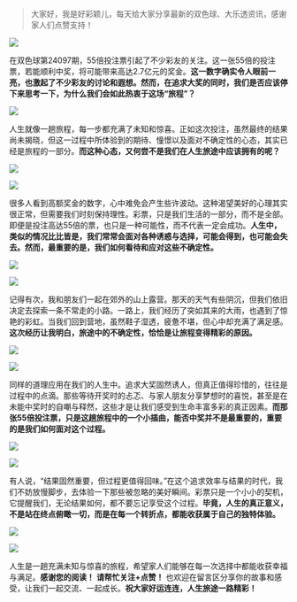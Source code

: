 
> 大家好，我是好彩颖儿，每天给大家分享最新的双色球、大乐透资讯，感谢家人们点赞支持！

![](https://cdn.jsdelivr.net/gh/wangwenjie1314/PicCDN/2024-7-11/1720660897499-image.png)


在双色球第24097期，55倍投注票引起了不少彩友的关注。这一张55倍的投注票，若能顺利中奖，将可能带来高达2.7亿元的奖金。**这一数字确实令人眼前一亮，也激起了不少彩友的讨论和遐想。然而，在追求大奖的同时，我们是否应该停下来思考一下，为什么我们会如此热衷于这场“旅程”？**




![](https://cdn.jsdelivr.net/gh/wangwenjie1314/PicCDN/2024-8-22/1724298291022-image.png)


人生就像一趟旅程，每一步都充满了未知和惊喜。正如这次投注，虽然最终的结果尚未揭晓，但这一过程中所体验到的期待、憧憬以及面对不确定性的心态，其实已经是旅程的一部分。**而这种心态，又何尝不是我们在人生旅途中应该拥有的呢？**

![](https://cdn.jsdelivr.net/gh/wangwenjie1314/PicCDN/2024-8-22/1724298276509-image.png)

![](https://cdn.jsdelivr.net/gh/wangwenjie1314/PicCDN/2024-8-22/1724298271182-image.png)

很多人看到高额奖金的数字，心中难免会产生些许波动。这种渴望美好的心理其实很正常，但需要我们时刻保持理性。彩票，只是我们生活的一部分，而不是全部。即便是投注高达55倍的票，也只是一种可能性，而不代表一定会成功。**人生中，类似的情况比比皆是，我们常常会面对各种诱惑与选择，可能会得到，也可能会失去。然而，最重要的是，我们如何看待和应对这些不确定性。**


![](https://cdn.jsdelivr.net/gh/wangwenjie1314/PicCDN/2024-8-22/1724298301324-image.png)

![](https://cdn.jsdelivr.net/gh/wangwenjie1314/PicCDN/2024-8-22/1724298296979-image.png)


记得有次，我和朋友们一起在郊外的山上露营。那天的天气有些阴沉，但我们依旧决定去探索一条不常走的小路。一路上，我们经历了突如其来的大雨，也遇到了惊艳的彩虹。当我们回到营地，虽然鞋子湿透，疲惫不堪，但心中却充满了满足感。**这次经历让我明白，旅途中的不确定性，恰恰是让旅程变得精彩的原因。**


![](https://cdn.jsdelivr.net/gh/wangwenjie1314/PicCDN/2024-8-22/1724298312712-image.png)

![](https://cdn.jsdelivr.net/gh/wangwenjie1314/PicCDN/2024-8-22/1724298359983-image.png)


同样的道理应用在我们的人生中。追求大奖固然诱人，但真正值得珍惜的，往往是过程中的点滴。那些等待开奖时的忐忑、与家人朋友分享梦想时的喜悦，甚至是在未能中奖时的自嘲与释然，这些才是让我们感受到生命丰富多彩的真正因素。**而那张55倍投注票，只是这趟旅程中的一个小插曲，能否中奖并不是最重要的，重要的是我们如何面对这个过程。**


![](https://cdn.jsdelivr.net/gh/wangwenjie1314/PicCDN/2024-8-22/1724298403530-image.png)

![](https://cdn.jsdelivr.net/gh/wangwenjie1314/PicCDN/2024-8-22/1724298307598-image.png)


有人说，“结果固然重要，但过程更值得回味。”在这个追求效率与结果的时代，我们不妨放慢脚步，去体验一下那些被忽略的美好瞬间。彩票只是一个小小的契机，它提醒我们，无论结果如何，都不要忘记享受这个过程。**毕竟，人生的真正意义，不是站在终点俯瞰一切，而是在每一个转折点，都能收获属于自己的独特体验。**


![](https://cdn.jsdelivr.net/gh/wangwenjie1314/PicCDN/2024-8-22/1724298436198-image.png)

![](https://cdn.jsdelivr.net/gh/wangwenjie1314/PicCDN/2024-8-17/1723861126266-image.png)


人生是一趟充满未知与惊喜的旅程，希望家人们能够在每一次选择中都能收获幸福与满足。**感谢您的阅读！** **请帮忙关注+点赞！** 也欢迎在留言区分享你的故事和感受，让我们一起交流、一起成长。**祝大家好运连连，人生旅途一路精彩！**